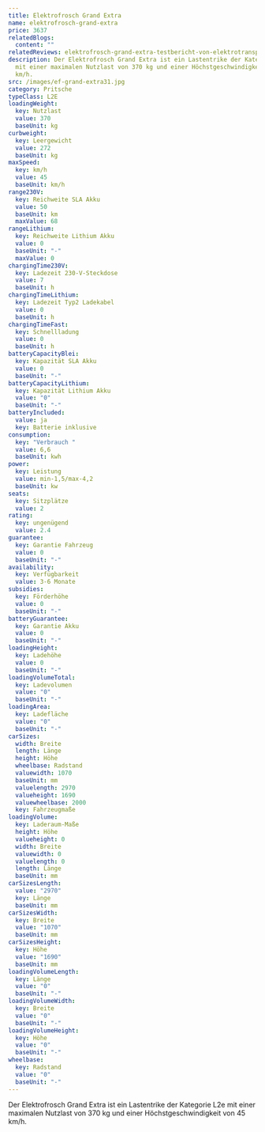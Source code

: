 ```yaml
---
title: Elektrofrosch Grand Extra
name: elektrofrosch-grand-extra
price: 3637
relatedBlogs:
  content: ""
relatedReviews: elektrofrosch-grand-extra-testbericht-von-elektrotransporter-vergleich
description: Der Elektrofrosch Grand Extra ist ein Lastentrike der Kategorie L2e
  mit einer maximalen Nutzlast von 370 kg und einer Höchstgeschwindigkeit von 45
  km/h.
src: /images/ef-grand-extra31.jpg
category: Pritsche
typeClass: L2E
loadingWeight:
  key: Nutzlast
  value: 370
  baseUnit: kg
curbweight:
  key: Leergewicht
  value: 272
  baseUnit: kg
maxSpeed:
  key: km/h
  value: 45
  baseUnit: km/h
range230V:
  key: Reichweite SLA Akku
  value: 50
  baseUnit: km
  maxValue: 68
rangeLithium:
  key: Reichweite Lithium Akku
  value: 0
  baseUnit: "-"
  maxValue: 0
chargingTime230V:
  key: Ladezeit 230-V-Steckdose
  value: 7
  baseUnit: h
chargingTimeLithium:
  key: Ladezeit Typ2 Ladekabel
  value: 0
  baseUnit: h
chargingTimeFast:
  key: Schnellladung
  value: 0
  baseUnit: h
batteryCapacityBlei:
  key: Kapazität SLA Akku
  value: 0
  baseUnit: "-"
batteryCapacityLithium:
  key: Kapazität Lithium Akku
  value: "0"
  baseUnit: "-"
batteryIncluded:
  value: ja
  key: Batterie inklusive
consumption:
  key: "Verbrauch "
  value: 6,6
  baseUnit: kwh
power:
  key: Leistung
  value: min-1,5/max-4,2
  baseUnit: kw
seats:
  key: Sitzplätze
  value: 2
rating:
  key: ungenügend
  value: 2.4
guarantee:
  key: Garantie Fahrzeug
  value: 0
  baseUnit: "-"
availability:
  key: Verfügbarkeit
  value: 3-6 Monate
subsidies:
  key: Förderhöhe
  value: 0
  baseUnit: "-"
batteryGuarantee:
  key: Garantie Akku
  value: 0
  baseUnit: "-"
loadingHeight:
  key: Ladehöhe
  value: 0
  baseUnit: "-"
loadingVolumeTotal:
  key: Ladevolumen
  value: "0"
  baseUnit: "-"
loadingArea:
  key: Ladefläche
  value: "0"
  baseUnit: "-"
carSizes:
  width: Breite
  length: Länge
  height: Höhe
  wheelbase: Radstand
  valuewidth: 1070
  baseUnit: mm
  valuelength: 2970
  valueheight: 1690
  valuewheelbase: 2000
  key: Fahrzeugmaße
loadingVolume:
  key: Laderaum-Maße
  height: Höhe
  valueheight: 0
  width: Breite
  valuewidth: 0
  valuelength: 0
  length: Länge
  baseUnit: mm
carSizesLength:
  value: "2970"
  key: Länge
  baseUnit: mm
carSizesWidth:
  key: Breite
  value: "1070"
  baseUnit: mm
carSizesHeight:
  key: Höhe
  value: "1690"
  baseUnit: mm
loadingVolumeLength:
  key: Länge
  value: "0"
  baseUnit: "-"
loadingVolumeWidth:
  key: Breite
  value: "0"
  baseUnit: "-"
loadingVolumeHeight:
  key: Höhe
  value: "0"
  baseUnit: "-"
wheelbase:
  key: Radstand
  value: "0"
  baseUnit: "-"
---
```

Der Elektrofrosch Grand Extra ist ein Lastentrike der Kategorie L2e mit einer maximalen Nutzlast von 370 kg und einer Höchstgeschwindigkeit von 45 km/h.